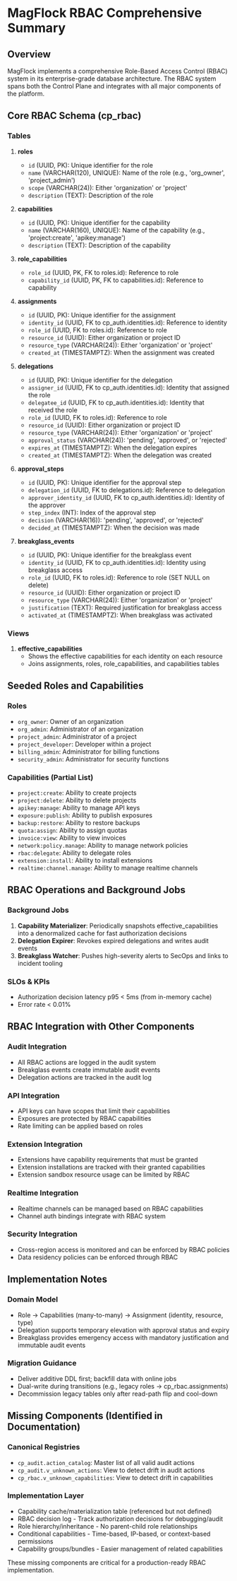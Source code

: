 # MagFlock RBAC Comprehensive Summary

## Overview
MagFlock implements a comprehensive Role-Based Access Control (RBAC) system in its enterprise-grade database architecture. The RBAC system spans both the Control Plane and integrates with all major components of the platform.

## Core RBAC Schema (cp_rbac)

### Tables

1. **roles**
   - `id` (UUID, PK): Unique identifier for the role
   - `name` (VARCHAR(120), UNIQUE): Name of the role (e.g., 'org_owner', 'project_admin')
   - `scope` (VARCHAR(24)): Either 'organization' or 'project'
   - `description` (TEXT): Description of the role

2. **capabilities**
   - `id` (UUID, PK): Unique identifier for the capability
   - `name` (VARCHAR(160), UNIQUE): Name of the capability (e.g., 'project:create', 'apikey:manage')
   - `description` (TEXT): Description of the capability

3. **role_capabilities**
   - `role_id` (UUID, PK, FK to roles.id): Reference to role
   - `capability_id` (UUID, PK, FK to capabilities.id): Reference to capability

4. **assignments**
   - `id` (UUID, PK): Unique identifier for the assignment
   - `identity_id` (UUID, FK to cp_auth.identities.id): Reference to identity
   - `role_id` (UUID, FK to roles.id): Reference to role
   - `resource_id` (UUID): Either organization or project ID
   - `resource_type` (VARCHAR(24)): Either 'organization' or 'project'
   - `created_at` (TIMESTAMPTZ): When the assignment was created

5. **delegations**
   - `id` (UUID, PK): Unique identifier for the delegation
   - `assigner_id` (UUID, FK to cp_auth.identities.id): Identity that assigned the role
   - `delegatee_id` (UUID, FK to cp_auth.identities.id): Identity that received the role
   - `role_id` (UUID, FK to roles.id): Reference to role
   - `resource_id` (UUID): Either organization or project ID
   - `resource_type` (VARCHAR(24)): Either 'organization' or 'project'
   - `approval_status` (VARCHAR(24)): 'pending', 'approved', or 'rejected'
   - `expires_at` (TIMESTAMPTZ): When the delegation expires
   - `created_at` (TIMESTAMPTZ): When the delegation was created

6. **approval_steps**
   - `id` (UUID, PK): Unique identifier for the approval step
   - `delegation_id` (UUID, FK to delegations.id): Reference to delegation
   - `approver_identity_id` (UUID, FK to cp_auth.identities.id): Identity of the approver
   - `step_index` (INT): Index of the approval step
   - `decision` (VARCHAR(16)): 'pending', 'approved', or 'rejected'
   - `decided_at` (TIMESTAMPTZ): When the decision was made

7. **breakglass_events**
   - `id` (UUID, PK): Unique identifier for the breakglass event
   - `identity_id` (UUID, FK to cp_auth.identities.id): Identity using breakglass access
   - `role_id` (UUID, FK to roles.id): Reference to role (SET NULL on delete)
   - `resource_id` (UUID): Either organization or project ID
   - `resource_type` (VARCHAR(24)): Either 'organization' or 'project'
   - `justification` (TEXT): Required justification for breakglass access
   - `activated_at` (TIMESTAMPTZ): When breakglass was activated

### Views

1. **effective_capabilities**
   - Shows the effective capabilities for each identity on each resource
   - Joins assignments, roles, role_capabilities, and capabilities tables

## Seeded Roles and Capabilities

### Roles
- `org_owner`: Owner of an organization
- `org_admin`: Administrator of an organization
- `project_admin`: Administrator of a project
- `project_developer`: Developer within a project
- `billing_admin`: Administrator for billing functions
- `security_admin`: Administrator for security functions

### Capabilities (Partial List)
- `project:create`: Ability to create projects
- `project:delete`: Ability to delete projects
- `apikey:manage`: Ability to manage API keys
- `exposure:publish`: Ability to publish exposures
- `backup:restore`: Ability to restore backups
- `quota:assign`: Ability to assign quotas
- `invoice:view`: Ability to view invoices
- `network:policy.manage`: Ability to manage network policies
- `rbac:delegate`: Ability to delegate roles
- `extension:install`: Ability to install extensions
- `realtime:channel.manage`: Ability to manage realtime channels

## RBAC Operations and Background Jobs

### Background Jobs
1. **Capability Materializer**: Periodically snapshots effective_capabilities into a denormalized cache for fast authorization decisions
2. **Delegation Expirer**: Revokes expired delegations and writes audit events
3. **Breakglass Watcher**: Pushes high-severity alerts to SecOps and links to incident tooling

### SLOs & KPIs
- Authorization decision latency p95 < 5ms (from in-memory cache)
- Error rate < 0.01%

## RBAC Integration with Other Components

### Audit Integration
- All RBAC actions are logged in the audit system
- Breakglass events create immutable audit events
- Delegation actions are tracked in the audit log

### API Integration
- API keys can have scopes that limit their capabilities
- Exposures are protected by RBAC capabilities
- Rate limiting can be applied based on roles

### Extension Integration
- Extensions have capability requirements that must be granted
- Extension installations are tracked with their granted capabilities
- Extension sandbox resource usage can be limited by RBAC

### Realtime Integration
- Realtime channels can be managed based on RBAC capabilities
- Channel auth bindings integrate with RBAC system

### Security Integration
- Cross-region access is monitored and can be enforced by RBAC policies
- Data residency policies can be enforced through RBAC

## Implementation Notes

### Domain Model
- Role → Capabilities (many-to-many) → Assignment (identity, resource, type)
- Delegation supports temporary elevation with approval status and expiry
- Breakglass provides emergency access with mandatory justification and immutable audit events

### Migration Guidance
- Deliver additive DDL first; backfill data with online jobs
- Dual-write during transitions (e.g., legacy roles → cp_rbac.assignments)
- Decommission legacy tables only after read-path flip and cool-down

## Missing Components (Identified in Documentation)

### Canonical Registries
- `cp_audit.action_catalog`: Master list of all valid audit actions
- `cp_audit.v_unknown_actions`: View to detect drift in audit actions
- `cp_rbac.v_unknown_capabilities`: View to detect drift in capabilities

### Implementation Layer
- Capability cache/materialization table (referenced but not defined)
- RBAC decision log - Track authorization decisions for debugging/audit
- Role hierarchy/inheritance - No parent-child role relationships
- Conditional capabilities - Time-based, IP-based, or context-based permissions
- Capability groups/bundles - Easier management of related capabilities

These missing components are critical for a production-ready RBAC implementation.